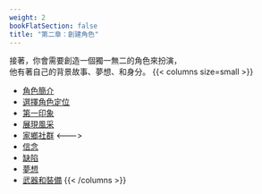 ```yaml
---
weight: 2
bookFlatSection: false
title: "第二章：創建角色"
---
```


接著，你會需要創造一個獨一無二的角色來扮演，<br/>
他有著自己的背景故事、夢想、和身分。
{{< columns size=small >}}
- [角色簡介](./charater-profile)
- [選擇角色定位](./choose-a-role)
- [第一印象](./enter-the-scene)
- [展現風采](./show-your-style)
- [家鄉社群](./call-home)
<--->
- [信念](./believe-in-something)
- [缺陷](./be-vulnerable)
- [夢想](./dream-big)
- [武器和裝備](./gear-up)
{{< /columns >}}

